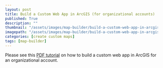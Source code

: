 ```yaml
---
layout: post
title: Build a Custom Web App in ArcGIS (for organizational accounts)
published: True
description: ""
thumbnail: "/assets/images/map-builder/build-a-custom-web-app-in-arcgis-organizations/thumbnail.png"
imagepath: "/assets/images/map-builder/build-a-custom-web-app-in-arcgis-organizations"
categories: [create custom maps]
tags: [map-builder]
---
```


<div id="desktopContent" class="content">
<p>Please see this <a href="http://s3.amazonaws.com/gfw.blog/Training%20Guides/GFW%20MapBuilder%20-%20Organization%20Account%20Tutorial_FINAL.pdf" target="_blank">PDF tutorial</a> on how to build a custom web app in ArcGIS for an organizational account.</p>
</div>

<div id="mobileContent" class="content">
</div>
